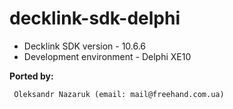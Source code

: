 # decklink-sdk-delphi

* Decklink SDK version - 10.6.6<br>
* Development environment - Delphi XE10<br>

<b>Ported by:</b>
```
 Oleksandr Nazaruk (email: mail@freehand.com.ua)
```
